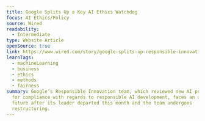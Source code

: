 ```yaml
---
title: Google Splits Up a Key AI Ethics Watchdog
focus: AI Ethics/Policy
source: Wired
readability:
  - Intermediate
type: Website Article
openSource: true
link: https://www.wired.com/story/google-splits-up-responsible-innovation-ai-team/
learnTags:
  - machineLearning
  - business
  - ethics
  - methods
  - fairness
summary: Google’s Responsible Innovation team, which reviewed new AI products
  for compliance with regards to responsible AI development, faces an uncertain
  future after its leader departed this month and the team undergoes
  restructuring.
---
```

